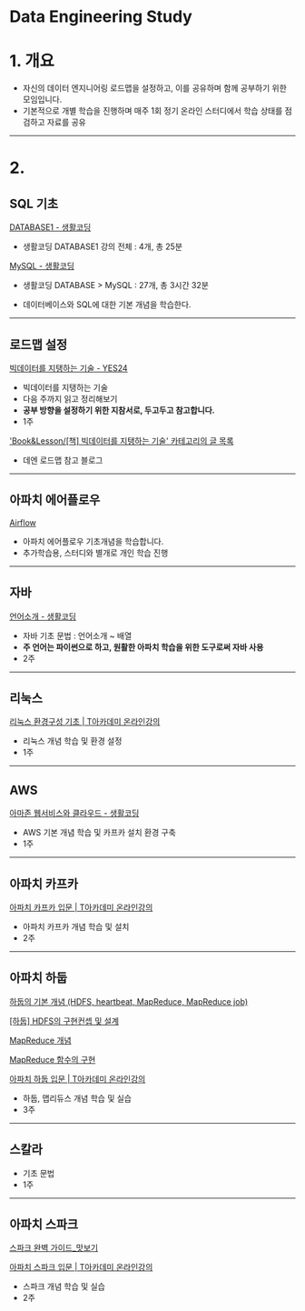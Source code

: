 # Data Engineering Study

# 1. 개요

- 자신의 데이터 엔지니어링 로드맵을 설정하고, 이를 공유하며 함께 공부하기 위한 모임입니다.
- 기본적으로 개별 학습을 진행하며 매주 1회 정기 온라인 스터디에서 학습 상태를 점검하고 자료를 공유

---
# 2. 
## SQL 기초

[DATABASE1 - 생활코딩](https://opentutorials.org/course/3162)
- 생활코딩 DATABASE1 강의 전체 : 4개, 총 25분
  
[MySQL - 생활코딩](https://opentutorials.org/course/3161)
- 생활코딩 DATABASE > MySQL : 27개, 총 3시간 32분
 
- 데이터베이스와 SQL에 대한 기본 개념을 학습한다.
---

## 로드맵 설정

[빅데이터를 지탱하는 기술 - YES24](http://www.yes24.com/Product/Goods/66277191)

- 빅데이터를 지탱하는 기술
- 다음 주까지 읽고 정리해보기
- **공부 방향을 설정하기 위한 지참서로, 두고두고 참고합니다.**
- 1주

['Book&amp;Lesson/[책] 빅데이터를 지탱하는 기술' 카테고리의 글 목록](https://pearlluck.tistory.com/category/Book%26Lesson/%5B%EC%B1%85%5D%20%EB%B9%85%EB%8D%B0%EC%9D%B4%ED%84%B0%EB%A5%BC%20%EC%A7%80%ED%83%B1%ED%95%98%EB%8A%94%20%EA%B8%B0%EC%88%A0)

- 데엔 로드맵 참고 블로그

---

## 아파치 에어플로우

[Airflow](https://dschloe.github.io/categories/airflow/)
- 아파치 에어플로우 기초개념을 학습합니다.
- 추가학습용, 스터디와 별개로 개인 학습 진행
---

## 자바

[언어소개 - 생활코딩](https://opentutorials.org/course/1223/4551)

- 자바 기초 문법 : 언어소개 ~ 배열
- **주 언어는 파이썬으로 하고, 원활한 아파치 학습을 위한 도구로써 자바 사용**
- 2주

---

## 리눅스

[리눅스 환경구성 기초 | T아카데미 온라인강의](https://tacademy.skplanet.com/live/player/onlineLectureDetail.action?seq=185)

- 리눅스 개념 학습 및 환경 설정
- 1주

---

## AWS

[아마존 웹서비스와 클라우드 - 생활코딩](https://opentutorials.org/course/2717/11268)

- AWS 기본 개념 학습 및 카프카 설치 환경 구축
- 1주

---

## 아파치 카프카

[아파치 카프카 입문 | T아카데미 온라인강의](https://tacademy.skplanet.com/live/player/onlineLectureDetail.action?seq=183)

- 아파치 카프카 개념 학습 및 설치
- 2주

---

## 아파치 하둡

[하둡의 기본 개념 (HDFS, heartbeat, MapReduce, MapReduce job)](https://sjh836.tistory.com/43)

[[하둡] HDFS의 구현컨셉 및 설계](https://12bme.tistory.com/153)

[MapReduce 개념](https://excelsior-cjh.tistory.com/6)

[MapReduce 함수의 구현](https://m.blog.naver.com/PostView.nhn?blogId=snscho66&logNo=100169518142&proxyReferer=https:%2F%2Fwww.google.com%2F)

[아파치 하둡 입문 | T아카데미 온라인강의](https://tacademy.skplanet.com/live/player/onlineLectureDetail.action?seq=188)

- 하둡, 맵리듀스 개념 학습 및 실습
- 3주

---

## 스칼라

- 기초 문법
- 1주

---

## 아파치 스파크

[스파크 완벽 가이드_맛보기](https://issuu.com/hanbit.co.kr/docs/____________________)

[아파치 스파크 입문 | T아카데미 온라인강의](https://tacademy.skplanet.com/live/player/onlineLectureDetail.action?seq=193)

- 스파크 개념 학습 및 실습
- 2주
